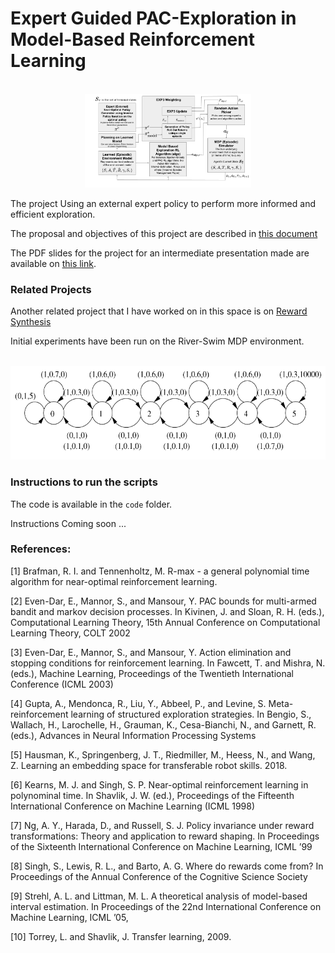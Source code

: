 # Expert Guided PAC-Exploration in Model-Based Reinforcement Learning

<p align="center">
  <br>
  <img src="media/PAC-transfer.png" alt="regular" height='150'/>
</p>

The project Using an external expert policy to perform more informed and efficient exploration.

The proposal and objectives of this project are described in [this document](https://ishank-juneja.github.io/assets/docs/proposal_PAC_RL.pdf)

The PDF slides for the project for an intermediate presentation made are available on [this link](https://ishank-juneja.github.io/assets/docs/CS748_midterm.pdf).

### Related Projects

Another related project that I have worked on in this space is on [Reward Synthesis](https://github.com/ishank-juneja/reward-search-shaping)

Initial experiments have been run on the River-Swim MDP environment.

<p align="center">
  <br>
  <img src="media/riverSwim_MDP.png" alt="regular" height='150'/>
</p>

### Instructions to run the scripts

The code is available in the `code` folder.

Instructions Coming soon ... 

### References:

[1] Brafman, R. I. and Tennenholtz, M. R-max - a general polynomial time algorithm for near-optimal reinforcement learning.

[2] Even-Dar, E., Mannor, S., and Mansour, Y. PAC bounds for multi-armed bandit and markov decision
processes. In Kivinen, J. and Sloan, R. H. (eds.), Computational Learning Theory, 15th Annual
Conference on Computational Learning Theory, COLT 2002

[3] Even-Dar, E., Mannor, S., and Mansour, Y. Action elimination and stopping conditions for reinforcement learning. In Fawcett, T. and Mishra, N. (eds.), Machine Learning, Proceedings of the Twentieth International Conference (ICML 2003)

[4] Gupta, A., Mendonca, R., Liu, Y., Abbeel, P., and Levine, S. Meta-reinforcement learning of
structured exploration strategies. In Bengio, S., Wallach, H., Larochelle, H., Grauman, K.,
Cesa-Bianchi, N., and Garnett, R. (eds.), Advances in Neural Information Processing Systems

[5] Hausman, K., Springenberg, J. T., Riedmiller, M., Heess, N., and Wang, Z. Learning an embedding
space for transferable robot skills. 2018.

[6] Kearns, M. J. and Singh, S. P. Near-optimal reinforcement learning in polynominal time. In Shavlik,
J. W. (ed.), Proceedings of the Fifteenth International Conference on Machine Learning (ICML
1998)

[7] Ng, A. Y., Harada, D., and Russell, S. J. Policy invariance under reward transformations: Theory
and application to reward shaping. In Proceedings of the Sixteenth International Conference on
Machine Learning, ICML ’99

[8] Singh, S., Lewis, R. L., and Barto, A. G. Where do rewards come from? In Proceedings of the
Annual Conference of the Cognitive Science Society

[9] Strehl, A. L. and Littman, M. L. A theoretical analysis of model-based interval estimation. In
Proceedings of the 22nd International Conference on Machine Learning, ICML ’05,

[10] Torrey, L. and Shavlik, J. Transfer learning, 2009.
